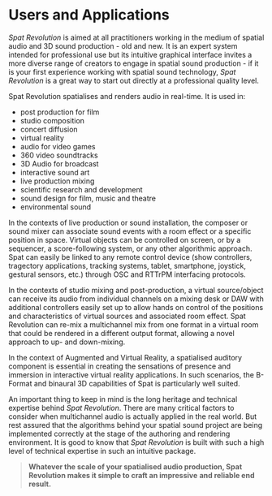 # Users and Applications

_Spat Revolution_ is aimed at all practitioners working in the medium of spatial audio and 3D sound production - old and new. It is an expert system intended for professional use but its intuitive graphical interface invites a more diverse range of creators to engage in spatial sound production - if it is your first experience working with spatial sound technology, _Spat Revolution_ is a great way to start out directly at a professional quality level.

Spat Revolution spatialises and renders audio in real-time. It is used in:

- post production for film
- studio composition
- concert diffusion
- virtual reality
- audio for video games
- 360 video soundtracks
- 3D Audio for broadcast
- interactive sound art
- live production mixing
- scientific research and development
- sound design for film, music and theatre
- environmental sound

In the contexts of live production or sound installation, the composer or sound mixer can associate sound events with a room effect or a specific position in space. Virtual objects can be controlled on screen, or by a sequencer, a score-following system, or any other algorithmic approach. Spat can easily be linked to any remote control device (show controllers, tragectory applications, tracking systems, tablet, smartphone, joystick, gestural sensors, etc.) through OSC and RTTrPM interfacing protocols.

In the contexts of studio mixing and post-production, a virtual source/object can receive its audio from individual channels on a mixing desk or DAW with additional controllers easily set up to allow hands on control of the positions and characteristics of virtual sources and associated room effect. Spat Revolution can re-mix a multichannel mix from one format in a virtual room that could be rendered in a different output format, allowing a novel approach to up- and down-mixing.

In the context of Augmented and Virtual Reality, a spatialised auditory component is essential in creating the sensations of presence and immersion in interactive virtual reality applications. In such scenarios, the B-Format and binaural 3D capabilities of Spat is particularly well suited.

An important thing to keep in mind is the long heritage and technical expertise behind _Spat Revolution_. There are many critical factors to consider when multichannel audio is actually applied in the real world. But rest assured that the algorithms behind your spatial sound project are being implemented correctly at the stage of the authoring and rendering environment. It is good to know that _Spat Revolution_ is built with such a high level of technical expertise in such an intuitive package.

> **Whatever the scale of your spatialised audio production, Spat Revolution makes it simple to craft an impressive**
> **and reliable end result.**

